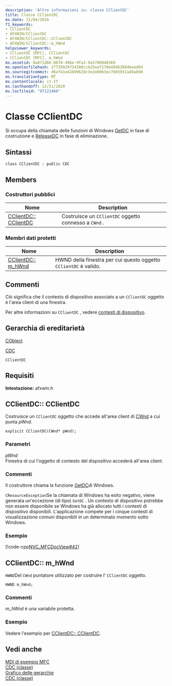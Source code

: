 ```yaml
---
description: 'Altre informazioni su: classe CClientDC'
title: Classe CClientDC
ms.date: 11/04/2016
f1_keywords:
- CClientDC
- AFXWIN/CClientDC
- AFXWIN/CClientDC::CClientDC
- AFXWIN/CClientDC::m_hWnd
helpviewer_keywords:
- CClientDC [MFC], CClientDC
- CClientDC [MFC], m_hWnd
ms.assetid: 8a871d6b-06f8-496e-9fa3-9a5780848369
ms.openlocfilehash: 27735929734388ccb25eaf178e49d63884beed0d
ms.sourcegitcommit: d6af41e42699628c3e2e6063ec7b03931a49a098
ms.translationtype: MT
ms.contentlocale: it-IT
ms.lasthandoff: 12/11/2020
ms.locfileid: "97122460"
---
```

# <a name="cclientdc-class"></a>Classe CClientDC

Si occupa della chiamata delle funzioni di Windows [GetDC](/windows/win32/api/winuser/nf-winuser-getdc) in fase di costruzione e [ReleaseDC](/windows/win32/api/winuser/nf-winuser-releasedc) in fase di eliminazione.

## <a name="syntax"></a>Sintassi

```
class CClientDC : public CDC
```

## <a name="members"></a>Members

### <a name="public-constructors"></a>Costruttori pubblici

|Nome|Description|
|----------|-----------------|
|[CClientDC:: CClientDC](#cclientdc)|Costruisce un `CClientDC` oggetto connesso a `CWnd` .|

### <a name="protected-data-members"></a>Membri dati protetti

|Nome|Description|
|----------|-----------------|
|[CClientDC:: m_hWnd](#m_hwnd)|HWND della finestra per cui questo oggetto `CClientDC` è valido.|

## <a name="remarks"></a>Commenti

Ciò significa che il contesto di dispositivo associato a un `CClientDC` oggetto è l'area client di una finestra.

Per altre informazioni su `CClientDC` , vedere [contesti di dispositivo](../../mfc/device-contexts.md).

## <a name="inheritance-hierarchy"></a>Gerarchia di ereditarietà

[CObject](../../mfc/reference/cobject-class.md)

[CDC](../../mfc/reference/cdc-class.md)

`CClientDC`

## <a name="requirements"></a>Requisiti

**Intestazione:** afxwin.h

## <a name="cclientdccclientdc"></a><a name="cclientdc"></a> CClientDC:: CClientDC

Costruisce un `CClientDC` oggetto che accede all'area client di [CWnd](../../mfc/reference/cwnd-class.md) a cui punta *pWnd*.

```
explicit CClientDC(CWnd* pWnd);
```

### <a name="parameters"></a>Parametri

*pWnd*<br/>
Finestra di cui l'oggetto di contesto del dispositivo accederà all'area client.

### <a name="remarks"></a>Commenti

Il costruttore chiama la funzione [GetDC](/windows/win32/api/winuser/nf-winuser-getdc)di Windows.

`CResourceException`Se la chiamata di Windows ha esito negativo, viene generata un'eccezione (di tipo) `GetDC` . Un contesto di dispositivo potrebbe non essere disponibile se Windows ha già allocato tutti i contesti di dispositivo disponibili. L'applicazione compete per i cinque contesti di visualizzazione comuni disponibili in un determinato momento sotto Windows.

### <a name="example"></a>Esempio

[!code-cpp[NVC_MFCDocView#42](../../mfc/codesnippet/cpp/cclientdc-class_1.cpp)]

## <a name="cclientdcm_hwnd"></a><a name="m_hwnd"></a> CClientDC:: m_hWnd

`HWND`Del `CWnd` puntatore utilizzato per costruire l' `CClientDC` oggetto.

```
HWND m_hWnd;
```

### <a name="remarks"></a>Commenti

*m_hWnd* è una variabile protetta.

### <a name="example"></a>Esempio

  Vedere l'esempio per [CClientDC:: CClientDC](#cclientdc).

## <a name="see-also"></a>Vedi anche

[MDI di esempio MFC](../../overview/visual-cpp-samples.md)<br/>
[CDC (classe)](../../mfc/reference/cdc-class.md)<br/>
[Grafico delle gerarchie](../../mfc/hierarchy-chart.md)<br/>
[CDC (classe)](../../mfc/reference/cdc-class.md)
